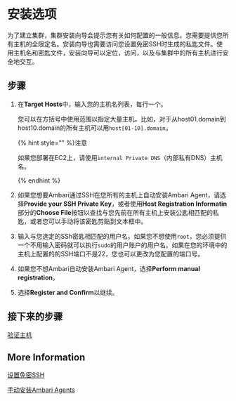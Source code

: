 # 安装选项

为了建立集群，集群安装向导会提示您有关如何配置的一般信息。您需要提供您所有主机的全限定名。安装向导也需要访问您设置免密SSH时生成的私匙文件。使用主机名和密匙文件，安装向导可以定位，访问，以及与集群中的所有主机进行安全地交互。

## 步骤

1. 在**Target Hosts**中，输入您的主机名列表，每行一个。

   您可以在方括号中使用范围以指定大量主机。比如，对于从host01.domain到host10.domain的所有主机可以用`host[01-10].domain`。

   {% hint style="" %}注意

   如果您部署在EC2上，请使用`internal Private DNS`（内部私有DNS）主机名。

   {% endhint %}

2. 如果您想要Ambari通过SSH在您所有的主机上自动安装Ambari Agent，请选择**Provide your SSH Private Key**，或者使用**Host Registration Informatin**部分的**Choose File**按钮以查找与您先前在所有主机上安装公匙相匹配的私匙，或者您可以手动将该密匙剪贴到文本框中。

3. 输入与您选定的SSh密匙相匹配的用户名。如果您不想使用`root`，您必须提供一个不用输入密码就可以执行`sudo`的用户账户的用户名。如果在您的环境中的主机上配置的的SSH端口不是22，您也可以更改为您配置的端口号。

4. 如果您不想Ambari自动安装Ambari Agent，选择**Perform manual registration**。

5. 选择**Register and Confirm**以继续。

## 接下来的步骤

[验证主机](../07-confirm-hosts/README.md)

## More Information

[设置免密SSH](../../01-getting-ready/04-prepare-env/01-set-up-ssh/README.md)

[手动安装Ambari Agents](https://docs.hortonworks.com/HDPDocuments/Ambari-2.7.3.0/administering-ambari/content/amb_installing_ambari_agents_manually.html)